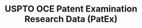 ---
layout: default
bigquery: https://console.cloud.google.com/bigquery?p=patents-public-data&d=uspto_oce_pair&page=dataset
citation: 'Graham, S. Marco, A., and Miller, A. (2015). “The USPTO Patent Examination
  Research Dataset: A Window on the Process of Patent Examination.”'
contributors: Graham, S. Marco, A., Miller, A.
cost: None
description: The latest version of PatEx (referred to below as the 2020 release) contains
  detailed information on nearly 11.9 million publicly-viewable provisional and non-provisional
  patent applications to the USPTO and over 4.6 million Patent Cooperation Treaty
  (PCT) applications. It is based on data that OCE downloaded from the Patent Examination
  Data System (PEDS) in April, 2021. The PEDS data are sourced from Public PAIR. The
  first time that OCE used PEDS as the basis of PatEx was for the 2019 release. We
  took the PEDS data and organized it into the familiar PatEx data files, which are
  based on the organization of the Public PAIR portal. The data files include information
  on each application’s characteristics, prosecution history, continuation history,
  claims of foreign priority, patent term adjustment history, publication history,
  and correspondence address information.
documentation: 'For the 2019 and later releases, new technical documentation is available
  https://www.uspto.gov/sites/default/files/documents/PatEx-2019-Technical-Doc.pdf


  A document describing the 2014-2017 data sets is available and can be cited as:
  Graham, Stuart J.H. and Marco, Alan C. and Miller, Richard, The USPTO Patent Examination
  Research Dataset: A Window on the Process of Patent Examination (November 30, 2015).
  Available at SSRN: https://ssrn.com/abstract=2702637.'
last_edit: Mon, 04 Apr 2022 19:06:22 GMT
location: https://www.uspto.gov/ip-policy/economic-research/research-datasets/patent-examination-research-dataset-public-pair
maintained_by: EconomicsData@uspto.gov
related_publications: https://ssrn.com/abstract=29956744, https://ssrn.com/abstract=2702637
schema_fields: '[''uspc_class'', ''invention_title'', ''application_number_pair'',
  ''small_entity_indicator'', ''correspondence_name_line_1'', ''foreign_parent_date'',
  ''inventor_address_type'', ''appl_status_code'', ''examiner_art_unit'', ''correspondence_country_name'',
  ''file_location'', ''application_number'', ''application_type'', ''parent_country_code'',
  ''customer_number'', ''correspondence_city'', ''correspondence_region_name'', ''inventor_country_name'',
  ''examiner_id'', ''parent_application_number'', ''patent_number'', ''parent_country'',
  ''correspondence_country_code'', ''abandon_date'', ''disposal_type'', ''event_description'',
  ''inventor_region_code'', ''examiner_name_middle'', ''correspondence_name_line_2'',
  ''foreign_parent_id'', ''parent_filing_date'', ''recorded_date'', ''earliest_pgpub_date'',
  ''inventor_name_middle'', ''wipo_pub_number'', ''sequence_number'', ''examiner_name_first'',
  ''child_application_number'', ''status_code'', ''aia_first_to_file'', ''patent_issue_date'',
  ''inventor_country_code'', ''continuation_type'', ''child_filing_date'', ''correspondence_region_code'',
  ''event_code'', ''atty_docket_number'', ''status_description'', ''uspc_subclass'',
  ''inventor_name_last'', ''filing_date'', ''invention_subject_matter'', ''confirm_number'',
  ''appl_status_date'', ''examiner_name_last'', ''file_location_date'', ''earliest_pgpub_number'',
  ''correspondence_street_line_1'', ''correspondence_street_line_2'', ''wipo_pub_date'',
  ''correspondence_postal_code'', ''inventor_rank'', ''inventor_name_first'']'
shortname: patex
tags:
- patents
- legal
- history
terms_of_use: 'USPTO’s online databases are not designed or intended to be a source
  for bulk downloads of USPTO data when accessed through the website’s interfaces.
  Individuals, companies, IP addresses, or blocks of IP addresses who, in effect,
  deny or decrease service by generating unusually high numbers of database accesses
  (searches, pages, or hits), whether generated manually or in an automated fashion,
  may be denied access to USPTO servers without notice.


  Bulk data products may be separately obtained from the USPTO, either for free or
  at the cost of dissemination. For details, see information on Electronic Bulk Data
  Products: https://www.uspto.gov/learning-and-resources/electronic-bulk-data-products'
title: USPTO OCE Patent Examination Research Data (PatEx)
uuid: 4342caa7-23af-420c-b2f6-6088f133df6a
---